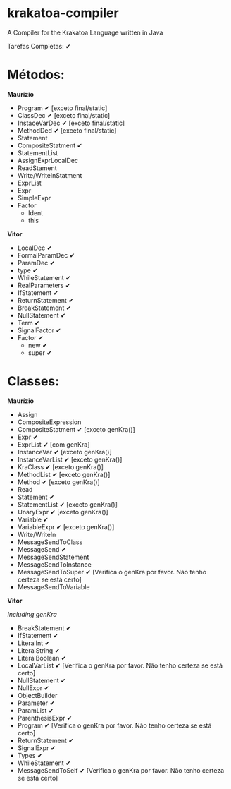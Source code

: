 # krakatoa-compiler
A Compiler for the Krakatoa Language written in Java

Tarefas Completas: ✔

Métodos:
================

**Maurízio**
* Program ✔ [exceto final/static]
* ClassDec ✔ [exceto final/static]
* InstaceVarDec ✔ [exceto final/static]
* MethodDed ✔ [exceto final/static]
* Statement
* CompositeStatment ✔
* StatementList
* AssignExprLocalDec
* ReadStament
* Write/WritelnStatment
* ExprList
* Expr
* SimpleExpr
* Factor
    * Ident
    * this

**Vitor**
* LocalDec ✔
* FormalParamDec ✔
* ParamDec ✔
* type ✔
* WhileStatement ✔
* RealParameters ✔
* IfStatement ✔
* ReturnStatement ✔
* BreakStatement ✔
* NullStatement ✔
* Term ✔
* SignalFactor ✔
* Factor ✔
    * new ✔
    * super ✔

Classes:
================

**Maurízio**
* Assign
* CompositeExpression
* CompositeStatment ✔ [exceto genKra()]
* Expr ✔
* ExprList ✔ [com genKra]
* InstanceVar ✔ [exceto genKra()]
* InstanceVarList ✔ [exceto genKra()]
* KraClass ✔ [exceto genKra()]
* MethodList ✔ [exceto genKra()]
* Method ✔ [exceto genKra()]
* Read
* Statement ✔
* StatementList ✔ [exceto genKra()]
* UnaryExpr ✔ [exceto genKra()]
* Variable ✔
* VariableExpr ✔ [exceto genKra()]
* Write/Writeln
* MessageSendToClass
* MessageSend ✔
* MessageSendStatement
* MessageSendToInstance
* MessageSendToSuper ✔ [Verifica o genKra por favor. Não tenho certeza se está certo]
* MessageSendToVariable

**Vitor**

*Including genKra*
* BreakStatement ✔
* IfStatement ✔
* LiteralInt ✔
* LiteralString ✔
* LiteralBoolean ✔
* LocalVarList ✔ [Verifica o genKra por favor. Não tenho certeza se está certo]
* NullStatement ✔
* NullExpr ✔
* ObjectBuilder
* Parameter ✔
* ParamList ✔
* ParenthesisExpr ✔
* Program ✔ [Verifica o genKra por favor. Não tenho certeza se está certo]
* ReturnStatement ✔
* SignalExpr ✔
* Types ✔
* WhileStatement ✔
* MessageSendToSelf ✔ [Verifica o genKra por favor. Não tenho certeza se está certo]
